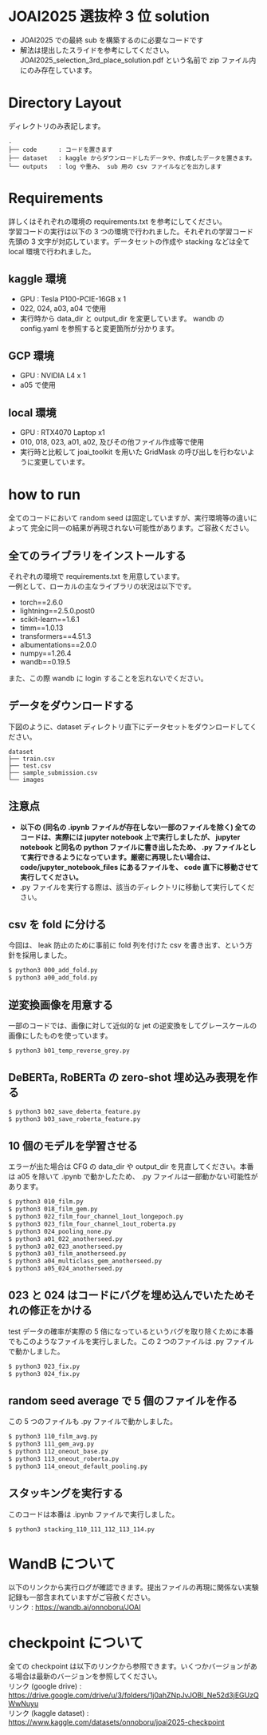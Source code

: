 # JOAI2025 選抜枠 3 位 solution
- JOAI2025 での最終 sub を構築するのに必要なコードです
- 解法は提出したスライドを参考にしてください。 JOAI2025_selection_3rd_place_solution.pdf という名前で zip ファイル内にのみ存在しています。

# Directory Layout
ディレクトリのみ表記します。
```
.
├── code      : コードを置きます
├── dataset   : kaggle からダウンロードしたデータや、作成したデータを置きます。
└── outputs   : log や重み、 sub 用の csv ファイルなどを出力します

```

# Requirements
詳しくはそれぞれの環境の requirements.txt を参考にしてください。  
学習コードの実行は以下の 3 つの環境で行われました。それぞれの学習コード先頭の 3 文字が対応しています。データセットの作成や stacking などは全て local 環境で行われました。
## kaggle 環境
- GPU : Tesla P100-PCIE-16GB x 1
- 022, 024, a03, a04 で使用
- 実行時から data_dir と output_dir を変更しています。 wandb の config.yaml を参照すると変更箇所が分かります。

## GCP 環境
- GPU : NVIDIA L4 x 1
- a05 で使用

## local 環境
- GPU : RTX4070 Laptop x1
- 010, 018, 023, a01, a02, 及びその他ファイル作成等で使用
- 実行時と比較して joai_toolkit を用いた GridMask の呼び出しを行わないように変更しています。

# how to run
全てのコードにおいて random seed は固定していますが、実行環境等の違いによって 完全に同一の結果が再現されない可能性があります。ご容赦ください。 
## 全てのライブラリをインストールする
それぞれの環境で requirements.txt を用意しています。  
一例として、ローカルの主なライブラリの状況は以下です。
- torch==2.6.0
- lightning==2.5.0.post0
- scikit-learn==1.6.1
- timm==1.0.13
- transformers==4.51.3
- albumentations==2.0.0
- numpy==1.26.4
- wandb==0.19.5

また、この際 wandb に login することを忘れないでください。
## データをダウンロードする
下図のように、dataset ディレクトリ直下にデータセットをダウンロードしてください。  
```
dataset
├── train.csv
├── test.csv
├── sample_submission.csv
└── images

```

## 注意点
- **以下の (同名の .ipynb ファイルが存在しない一部のファイルを除く) 全てのコードは、実際には jupyter notebook 上で実行しましたが、 jupyter notebook と同名の python ファイルに書き出したため、 .py ファイルとして実行できるようになっています。厳密に再現したい場合は、 code/jupyter_notebook_files にあるファイルを、 code 直下に移動させて実行してください。**
- .py ファイルを実行する際は、該当のディレクトリに移動して実行してください。  
## csv を fold に分ける

今回は、 leak 防止のために事前に fold 列を付けた csv を書き出す、という方針を採用しました。  
```sh
$ python3 000_add_fold.py
$ python3 a00_add_fold.py
```

## 逆変換画像を用意する
一部のコードでは、画像に対して近似的な jet の逆変換をしてグレースケールの画像にしたものを使っています。  
```sh
$ python3 b01_temp_reverse_grey.py
```
## DeBERTa, RoBERTa の zero-shot 埋め込み表現を作る
```sh
$ python3 b02_save_deberta_feature.py
$ python3 b03_save_roberta_feature.py
```

## 10 個のモデルを学習させる
エラーが出た場合は CFG の data_dir や output_dir を見直してください。本番は a05 を除いて .ipynb で動かしたため、 .py ファイルは一部動かない可能性があります。
```sh
$ python3 010_film.py
$ python3 018_film_gem.py
$ python3 022_film_four_channel_1out_longepoch.py
$ python3 023_film_four_channel_1out_roberta.py
$ python3 024_pooling_none.py
$ python3 a01_022_anotherseed.py
$ python3 a02_023_anotherseed.py
$ python3 a03_film_anotherseed.py
$ python3 a04_multiclass_gem_anotherseed.py
$ python3 a05_024_anotherseed.py
```
## 023 と 024 はコードにバグを埋め込んでいたためそれの修正をかける
test データの確率が実際の 5 倍になっているというバグを取り除くために本番でもこのようなファイルを実行しました。この 2 つのファイルは .py ファイルで動かしました。
```sh
$ python3 023_fix.py
$ python3 024_fix.py
```

## random seed average で 5 個のファイルを作る
この 5 つのファイルも .py ファイルで動かしました。
```sh
$ python3 110_film_avg.py
$ python3 111_gem_avg.py
$ python3 112_oneout_base.py
$ python3 113_oneout_roberta.py
$ python3 114_oneout_default_pooling.py
```

## スタッキングを実行する
このコードは本番は .ipynb ファイルで実行しました。
```sh
$ python3 stacking_110_111_112_113_114.py
```

# WandB について
以下のリンクから実行ログが確認できます。提出ファイルの再現に関係ない実験記録も一部含まれていますがご容赦ください。  
リンク : https://wandb.ai/onnoboru/JOAI
# checkpoint について 
全ての checkpoint は以下のリンクから参照できます。いくつかバージョンがある場合は最新のバージョンを参照してください。  
リンク (google drive) : https://drive.google.com/drive/u/3/folders/1j0ahZNpJvJOBl_Ne52d3jEGUzQWwNuyu  
リンク (kaggle dataset) : https://www.kaggle.com/datasets/onnoboru/joai2025-checkpoint

